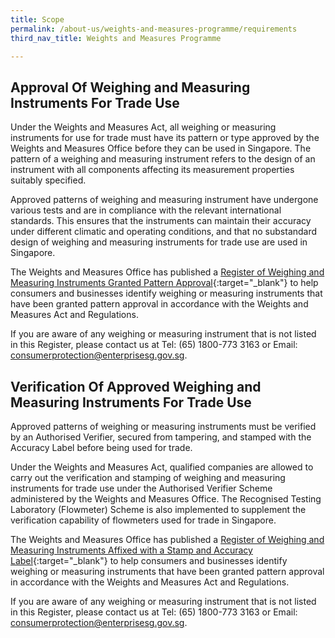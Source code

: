 ```yaml
---
title: Scope
permalink: /about-us/weights-and-measures-programme/requirements
third_nav_title: Weights and Measures Programme

---
```


## Approval Of Weighing and Measuring Instruments For Trade Use

Under the Weights and Measures Act, all weighing or measuring instruments for use for trade must have its pattern or type approved by the Weights and Measures Office before they can be used in Singapore. The pattern of a weighing and measuring instrument refers to the design of an instrument with all components affecting its measurement properties suitably specified.

Approved patterns of weighing and measuring instrument have undergone various tests and are in compliance with the relevant international standards. This ensures that the instruments can maintain their accuracy under different climatic and operating conditions, and that no substandard design of weighing and measuring instruments for trade use are used in Singapore.

The Weights and Measures Office has published a [Register of Weighing and Measuring Instruments Granted Pattern Approval](https://cpsa.enterprisesg.gov.sg/totalagility/forms/cpssite/PUBSearchGPA.form){:target="_blank"} to help consumers and businesses identify weighing or measuring instruments that have been granted pattern approval in accordance with the Weights and Measures Act and Regulations. 

If you are aware of any weighing or measuring instrument that is not listed in this Register, please contact us at Tel: (65) 1800-773 3163 or Email: <consumerprotection@enterprisesg.gov.sg>.

## Verification Of Approved Weighing and Measuring Instruments For Trade Use

Approved patterns of weighing or measuring instruments must be verified by an Authorised Verifier, secured from tampering, and stamped with the Accuracy Label
before being used for trade.

Under the Weights and Measures Act, qualified companies are allowed to carry out the verification and stamping of weighing and measuring instruments for trade use 
under the Authorised Verifier Scheme administered by the Weights and Measures Office. The Recognised Testing Laboratory (Flowmeter) Scheme is also implemented to 
supplement the verification capability of flowmeters used for trade in Singapore.

The Weights and Measures Office has published a [Register of Weighing and Measuring Instruments Affixed with a Stamp and
Accuracy Label](https://cpsa.enterprisesg.gov.sg/totalagility/forms/cpssite/PUBSearchWMI.form){:target="_blank"} to help consumers and businesses identify weighing
or measuring instruments that have been granted pattern approval in accordance with the Weights and Measures Act and Regulations.

If you are aware of any weighing or measuring instrument that is not listed in this Register, please contact us at Tel: (65) 1800-773 3163 or Email: <consumerprotection@enterprisesg.gov.sg>.
